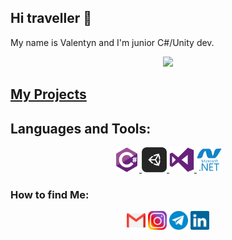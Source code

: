 ## Hi traveller 🌌

My name is Valentyn and I'm junior C#/Unity dev.

<p align="center">
  <img src="https://github-readme-stats.vercel.app/api?username=VsIG-official&count_private=true&show_icons=true&theme=radical" data-canonical-src="https://github-readme-stats.vercel.app/api?username=VsIG-official&count_private=true&show_icons=true&theme=radical" />
</p>

## [My Projects](https://github.com/VsIG-official?tab=repositories)

## Languages and Tools:
<p align="center"> 
  <a href="https://docs.microsoft.com/en-us/dotnet/csharp/" target="_blank"> <img src="https://raw.githubusercontent.com/devicons/devicon/master/icons/csharp/csharp-original.svg" alt="csharp" width="40" height="40"/> </a>
  <a href="https://unity.com/" target="_blank"> <img src="https://github.com/VsIG-official/Images/blob/master/Unity_3D.png" alt="unity" width="40" height="40"/> </a>
  <a href="https://visualstudio.microsoft.com/" target="_blank"> <img src="https://raw.githubusercontent.com/devicons/devicon/master/icons/visualstudio/visualstudio-plain.svg" alt="visual studio" width="40" height="40"/> </a>
  <a href="https://docs.microsoft.com/en-us/dotnet/" target="_blank"> <img src="https://raw.githubusercontent.com/devicons/devicon/master/icons/dot-net/dot-net-plain-wordmark.svg" alt=".Net" width="40" height="40"/> </a>
</p>

### How to find Me:

<p align="center">
	<a href="mailto:valentyn2202@gmail.com" target="_blank" title="Mail"><img align="center" src="https://github.com/VsIG-official/VsIG-official/blob/master/Images/gmail.png" alt="valentyn2202@gmail.com" height="30" width="30" /></a>
	<a href="https://www.instagram.com/vsig_official/" target="_blank" title="Instagram"><img align="center" src="https://github.com/VsIG-official/VsIG-official/blob/master/Images/Instagram.png" alt="https://www.instagram.com/vsig_official/" height="30" width="30" /></a>
	<a href="https://t.me/VsIG_official" target="_blank" title="Telegram"><img align="center" src="https://github.com/VsIG-official/VsIG-official/blob/master/Images/telegram.png" alt="https://t.me/VsIG_official" height="30" width="30" /></a>
	<a href="https://www.linkedin.com/in/valentyn-dominskyi-34951a1aa/" target="_blank" title="LinkedIn"><img align="center" src="https://github.com/VsIG-official/VsIG-official/blob/master/Images/linkedin.png" alt="https://www.linkedin.com/in/valentyn-dominskyi-34951a1aa/" height="30" width="30" /></a>
</p>
